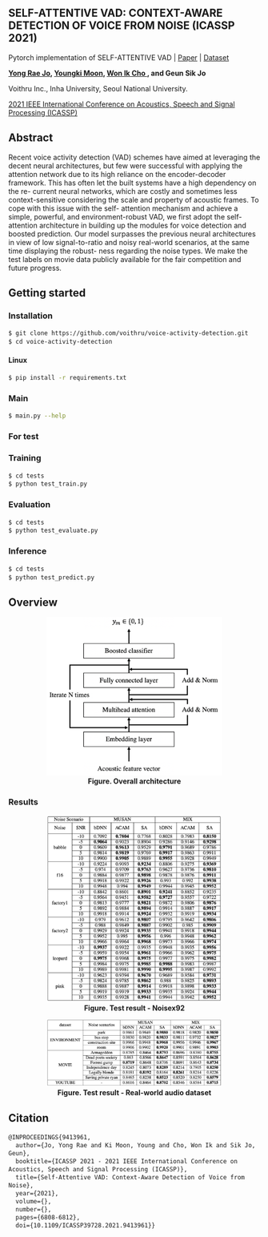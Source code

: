 ## SELF-ATTENTIVE VAD: CONTEXT-AWARE DETECTION OF VOICE FROM NOISE (ICASSP 2021)


Pytorch implementation of SELF-ATTENTIVE VAD | [Paper](https://ieeexplore.ieee.org/document/9413961)  | [Dataset](https://drive.google.com/file/d/1sVjsI1ZvoPWa91EpEf99Day29CGnYGK8/view?usp=sharing) 

**[Yong Rae Jo](https://github.com/dreamgonfly), [Youngki Moon](https://github.com/ykmoon), [Won Ik Cho ](https://github.com/warnikchow), and Geun Sik Jo**

Voithru Inc., Inha University, Seoul National University.

[ 2021 IEEE International Conference on Acoustics, Speech and Signal Processing (ICASSP)](https://2021.ieeeicassp.org/default.asp)

## Abstract
Recent voice activity detection (VAD) schemes have aimed at leveraging the decent neural architectures, but few were successful with applying the attention network due to its high reliance on the encoder-decoder framework. This has often let the built systems have a high dependency on the re- current neural networks, which are costly and sometimes less context-sensitive considering the scale and property of acoustic frames. To cope with this issue with the self- attention mechanism and achieve a simple, powerful, and environment-robust VAD, we first adopt the self-attention architecture in building up the modules for voice detection and boosted prediction. Our model surpasses the previous neural architectures in view of low signal-to-ratio and noisy real-world scenarios, at the same time displaying the robust- ness regarding the noise types. We make the test labels on movie data publicly available for the fair competition and future progress.

## Getting started
### Installation
```bash
$ git clone https://github.com/voithru/voice-activity-detection.git
$ cd voice-activity-detection
```
#### Linux
```bash
$ pip install -r requirements.txt
```

### Main
```bash
$ main.py --help
```

### For test
### Training
```bash
$ cd tests
$ python test_train.py 
```
### Evaluation
```bash
$ cd tests
$ python test_evaluate.py
```
### Inference
```bash
$ cd tests
$ python test_predict.py
```

## Overview
<p align="center">
  <img width="350" alt="teaser" src="./figures/architecture.png">
  <br>
  <b>Figure. Overall architecture</b>
</p>

### Results

<p align="center">
  <img width="350" alt="teaser" src="./figures/benchmark_1.png">
  <br>
  <b>Figure. Test result - Noisex92</b>
</p>

<p align="center">
  <img width="350" alt="teaser" src="./figures/benchmark_2.png">
  <br>
  <b>Figure. Test result - Real-world audio dataset</b>
</p>

## Citation
```
@INPROCEEDINGS{9413961,
  author={Jo, Yong Rae and Ki Moon, Young and Cho, Won Ik and Sik Jo, Geun},
  booktitle={ICASSP 2021 - 2021 IEEE International Conference on Acoustics, Speech and Signal Processing (ICASSP)}, 
  title={Self-Attentive VAD: Context-Aware Detection of Voice from Noise}, 
  year={2021},
  volume={},
  number={},
  pages={6808-6812},
  doi={10.1109/ICASSP39728.2021.9413961}}
```